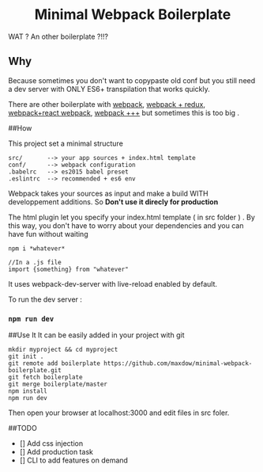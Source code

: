 <h1 align="center">Minimal Webpack Boilerplate</h1>

WAT ? An other boilerplate ?!!?

## Why 
Because sometimes you don't want to copypaste old conf but you still need a dev server with ONLY ES6+ transpilation that works quickly.

There are other boilerplate with [webpack](https://github.com/webpack/example-app), [webpack + redux](https://github.com/noderaider/redux-webpack-boilerplate),  [webpack+react webpack](https://github.com/gaearon/react-hot-boilerplate), [webpack +++](https://github.com/davezuko/webpack-boilerplate)  but sometimes this is too big .

##How

This project set a minimal structure 

    src/       --> your app sources + index.html template
    conf/      --> webpack configuration
    .babelrc   --> es2015 babel preset
    .eslintrc  --> recommended + es6 env


Webpack takes your sources as input and make a build WITH developpement additions. So **Don't use it direcly for production**

The html plugin let you specify your index.html template ( in src folder ) . By this way, you don't have to worry about your dependencies and you can have fun without waiting

```
npm i *whatever*
```

```
//In a .js file
import {something} from "whatever"
```


It uses webpack-dev-server with live-reload enabled by default.

To run the dev server : 
### `npm run dev`

##Use It
It can be easily added in your project with git
```
mkdir myproject && cd myproject
git init .
git remote add boilerplate https://github.com/maxdow/minimal-webpack-boilerplate.git
git fetch boilerplate
git merge boilerplate/master
npm install
npm run dev
```

Then open your browser at localhost:3000 and edit files in src foler.

##TODO
* []  Add css injection
* [] Add production task
* [] CLI to add features on demand
